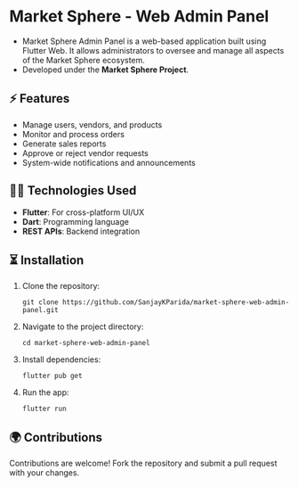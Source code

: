# Market Sphere - Web Admin Panel

- Market Sphere Admin Panel is a web-based application built using Flutter Web. It allows administrators to oversee and manage all aspects of the Market Sphere ecosystem.
- Developed under the **Market Sphere Project**.

## ⚡️ Features
- Manage users, vendors, and products
- Monitor and process orders
- Generate sales reports
- Approve or reject vendor requests
- System-wide notifications and announcements

## 👩‍💻 Technologies Used
- **Flutter**: For cross-platform UI/UX
- **Dart**: Programming language
- **REST APIs**: Backend integration

## ⏳ Installation

1. Clone the repository:
   ```
   git clone https://github.com/SanjayKParida/market-sphere-web-admin-panel.git
   ```
2. Navigate to the project directory:
   ```
   cd market-sphere-web-admin-panel
   ```
3. Install dependencies:
   ```
   flutter pub get
   ```

5. Run the app:
   ```
   flutter run
   ```

## 🌍 Contributions

Contributions are welcome! Fork the repository and submit a pull request with your changes.

